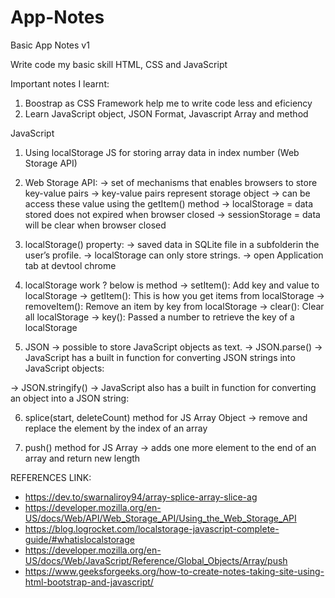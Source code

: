# App-Notes
Basic App Notes v1

Write code my basic skill HTML, CSS and JavaScript

Important notes I learnt: 
1. Boostrap as CSS Framework help me to write code less and eficiency 
2. Learn JavaScript object, JSON Format, Javascript Array and method 

JavaScript
1. Using localStorage JS for storing array data in index number (Web Storage API)
2. Web Storage API: 
  -> set of mechanisms that enables browsers to store key-value pairs
  -> key-value pairs represent storage object
  -> can be access these value using the getItem() method
  -> localStorage = data stored does not expired when browser closed
  -> sessionStorage = data will be clear when browser closed
 3. localStorage() property:
  -> saved data in SQLite file in a subfolderin the user’s profile. 
  -> localStorage can only store strings.
  -> open Application tab at devtool chrome
  
 4. localStorage work ? below is method 
 -> setItem(): Add key and value to localStorage
 -> getItem(): This is how you get items from localStorage
 -> removeItem(): Remove an item by key from localStorage
 -> clear(): Clear all localStorage
 -> key(): Passed a number to retrieve the key of a localStorage
 
 5. JSON 
  -> possible to store JavaScript objects as text.
  -> JSON.parse() -> JavaScript has a built in function for converting JSON 
     strings into JavaScript objects:

  -> JSON.stringify() -> JavaScript also has a built in function for 
     converting an object into a JSON string:
     
 6. splice(start, deleteCount) method for JS Array Object
  -> remove and replace the element by the index of an array 
 
 7. push() method for JS Array 
  -> adds one more element to the end of an array and return new length
  
  
  
  
 REFERENCES LINK:
 - https://dev.to/swarnaliroy94/array-splice-array-slice-ag
 - https://developer.mozilla.org/en-US/docs/Web/API/Web_Storage_API/Using_the_Web_Storage_API
 - https://blog.logrocket.com/localstorage-javascript-complete-guide/#whatislocalstorage
 - https://developer.mozilla.org/en-US/docs/Web/JavaScript/Reference/Global_Objects/Array/push
 - https://www.geeksforgeeks.org/how-to-create-notes-taking-site-using-html-bootstrap-and-javascript/
